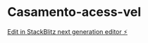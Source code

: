 # Casamento-acess-vel

[Edit in StackBlitz next generation editor ⚡️](https://stackblitz.com/~/github.com/emidde/Casamento-acess-vel)